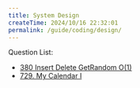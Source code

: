 ```yaml
---
title: System Design
createTime: 2024/10/16 22:32:01
permalink: /guide/coding/design/
---
```


Question List:

- [380 Insert Delete GetRandom O(1)](<./questions/380%20Insert%20Delete%20GetRandom%20O(1).md>)
- [729. My Calendar I](./questions/729%20My%20Calendar%20I.md)
